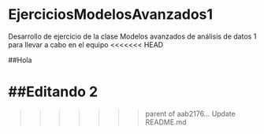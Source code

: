 # EjerciciosModelosAvanzados1
Desarrollo de ejercicio de la clase Modelos avanzados de análisis de datos 1 para llevar a cabo en el equipo
<<<<<<< HEAD

##Hola

##Editando 2
=======
>>>>>>> parent of aab2176... Update README.md
